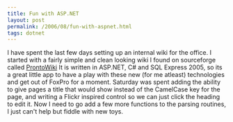 ```yaml
---
title: Fun with ASP.NET
layout: post
permalink: /2006/08/fun-with-aspnet.html
tags: dotnet
---
```


I have spent the last few days setting up an internal wiki for the office.
I started with a fairly simple and clean looking wiki I found on sourceforge called [ProntoWiki](http://prontowiki.sourceforge.net/)
It is written in ASP.NET, C# and SQL Express 2005, so its a great little app to have a play with these new (for me atleast) technologies and get out of FoxPro for a moment.
Saturday was spent adding the ability to give pages a title that would show instead of the CamelCase key for the page, and writing a Flickr inspired control so we can just click the heading to edit it.
Now I need to go add a few more functions to the parsing routines, I just can't help but fiddle with new toys.